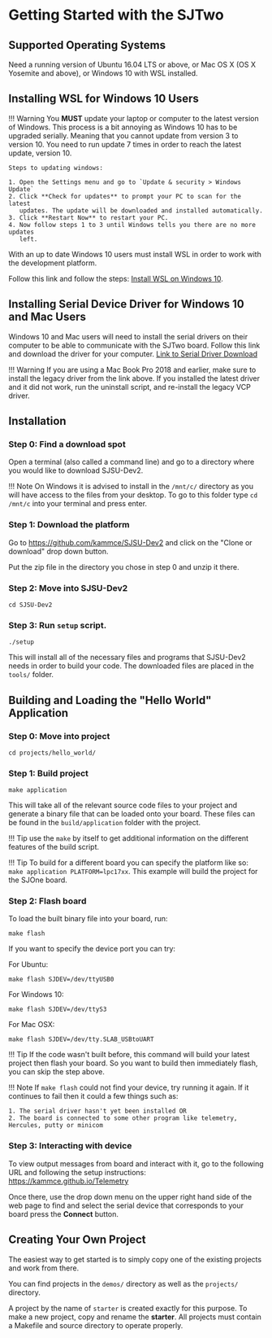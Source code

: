 # Getting Started with the SJTwo

## Supported Operating Systems

Need a running version of Ubuntu 16.04 LTS or above, or Mac OS X (OS X
Yosemite and above), or Windows 10 with WSL installed.

## Installing WSL for Windows 10 Users

!!! Warning
    You **MUST** update your laptop or computer to the latest version of
    Windows. This process is a bit annoying as Windows 10 has to be upgraded
    serially. Meaning that you cannot update from version 3 to version 10. You
    need to run update 7 times in order to reach the latest update, version 10.

    Steps to updating windows:

    1. Open the Settings menu and go to `Update & security > Windows Update`
    2. Click **Check for updates** to prompt your PC to scan for the latest
       updates. The update will be downloaded and installed automatically.
    3. Click **Restart Now** to restart your PC.
    4. Now follow steps 1 to 3 until Windows tells you there are no more updates
       left.

With an up to date Windows 10 users must install WSL in order to work with the
development platform.

Follow this link and follow the steps:
[Install WSL on Windows 10](https://docs.microsoft.com/en-us/windows/wsl/install-win10).

## Installing Serial Device Driver for Windows 10 and Mac Users

Windows 10 and Mac users will need to install the serial drivers on
their computer to be able to communicate with the SJTwo board. Follow
this link and download the driver for your computer.
[Link to Serial Driver Download](https://www.silabs.com/products/development-tools/software/usb-to-uart-bridge-vcp-drivers)

!!! Warning
    If you are using a Mac Book Pro 2018 and earlier, make sure to install the
    legacy driver from the link above. If you installed the latest driver and it
    did not work, run the uninstall script, and re-install the legacy VCP
    driver.

## Installation

### Step 0: Find a download spot
Open a terminal (also called a command line) and go to a directory
where you would like to download SJSU-Dev2.

!!! Note
    On Windows it is advised to install in the `/mnt/c/` directory as
    you will have access to the files from your desktop. To go to this
    folder type `cd /mnt/c` into your terminal and press enter.

### Step 1: Download the platform
Go to <https://github.com/kammce/SJSU-Dev2> and click on the "Clone
or download" drop down button.

Put the zip file in the directory you chose in step 0 and unzip it
there.

### Step 2: Move into SJSU-Dev2

    cd SJSU-Dev2

### Step 3: Run `setup` script.

    ./setup

This will install all of the necessary files and programs that
SJSU-Dev2 needs in order to build your code. The downloaded files
are placed in the `tools/` folder.

## Building and Loading the "Hello World" Application

### Step 0: Move into project

    cd projects/hello_world/

### Step 1: Build project

    make application

This will take all of the relevant source code files to your project
and generate a binary file that can be loaded onto your board. These
files can be found in the `build/application` folder with the
project.

!!! Tip
    use the `make` by itself to get additional information on the
    different features of the build script.

!!! Tip
    To build for a different board you can specify the platform like so:
    `make application PLATFORM=lpc17xx`. This example will build the project for
    the SJOne board.

### Step 2: Flash board
To load the built binary file into your board, run:

    make flash

If you want to specify the device port you can try:

For Ubuntu:

    make flash SJDEV=/dev/ttyUSB0

For Windows 10:

    make flash SJDEV=/dev/ttyS3

For Mac OSX:

    make flash SJDEV=/dev/tty.SLAB_USBtoUART

!!! Tip
    If the code wasn't built before, this command will build your latest project
    then flash your board. So you want to build then immediately flash, you can
    skip the step above.

!!! Note
    If `make flash` could not find your device, try running it again. If
    it continues to fail then it could a few things such as:

    1. The serial driver hasn't yet been installed OR
    2. The board is connected to some other program like telemetry,
    Hercules, putty or minicom

### Step 3: Interacting with device
To view output messages from board and interact with it, go to the following
URL and following the setup instructions: <https://kammce.github.io/Telemetry>

Once there, use the drop down menu on the upper right hand side of the web
page to find and select the serial device that corresponds to your board
press the **Connect** button.

## Creating Your Own Project

The easiest way to get started is to simply copy one of the existing projects
and work from there.

You can find projects in the `demos/` directory as well as the `projects/`
directory.

A project by the name of `starter` is created exactly for this purpose. To make
a new project, copy and rename the **starter**. All projects must contain a
Makefile and source directory to operate properly.
